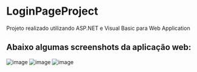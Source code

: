 # LoginPageProject
Projeto realizado utilizando ASP.NET e Visual Basic para Web Application

## Abaixo algumas screenshots da aplicação web:

![image](https://github.com/isaccsz/LoginPageProject/assets/107009198/c5e02133-0514-4dde-9a6e-567e97997701)
![image](https://github.com/isaccsz/LoginPageProject/assets/107009198/baed23ab-5d9f-4395-b09b-5ed466ca4a39)
![image](https://github.com/isaccsz/LoginPageProject/assets/107009198/3131b2e2-6f8f-4e6e-9301-5c691bfd8031)
